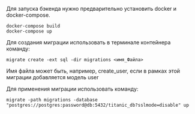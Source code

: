 Для запуска бэкенда нужно предварительно установить docker и docker-compose.
```
docker-compose build
docker-compose up
```


Для создания миграции использовать в терминале контейнера команду:
```
migrate create -ext sql -dir migrations <имя_Файла> 
```
Имя файла может быть, например, create_user, если в рамках этой миграции добавляется модель user

Для применения миграции использовать команду:
```
migrate -path migrations -database "postgres://postgres:password@db:5432/titanic_db?sslmode=disable" up
```
